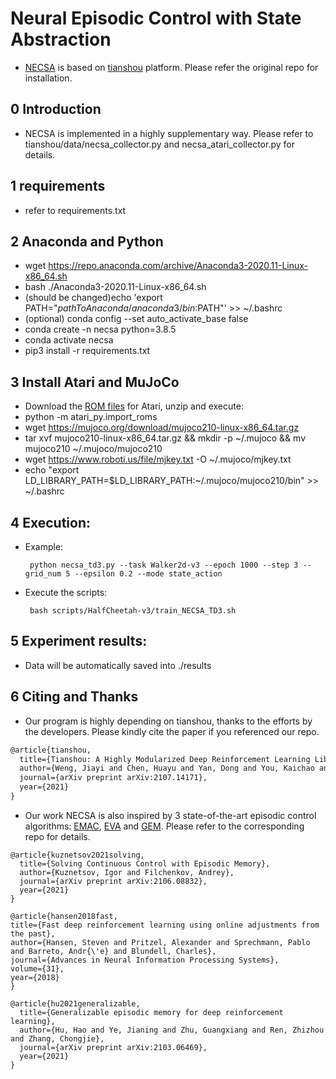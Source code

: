 # Neural Episodic Control with State Abstraction
  * [NECSA](https://openreview.net/pdf?id=C2fsSj3ZGiU) is based on [tianshou](https://tianshou.readthedocs.io/en/master/index.html) platform. Please refer the original repo for installation.

## 0 Introduction

  * NECSA is implemented in a highly supplementary way. Please refer to tianshou/data/necsa_collector.py and necsa_atari_collector.py for details.

## 1 requirements

  * refer to requirements.txt

## 2 Anaconda and Python

  * wget https://repo.anaconda.com/archive/Anaconda3-2020.11-Linux-x86_64.sh
  * bash ./Anaconda3-2020.11-Linux-x86_64.sh
  * (should be changed)echo 'export PATH="$pathToAnaconda/anaconda3/bin:$PATH"' >> ~/.bashrc
  * (optional) conda config --set auto_activate_base false
  * conda create -n necsa python=3.8.5
  * conda activate necsa
  * pip3 install -r requirements.txt

## 3 Install Atari and MuJoCo

  * Download the [ROM files](http://www.atarimania.com/rom_collection_archive_atari_2600_roms.html) for Atari, unzip and execute:
  * python -m atari_py.import_roms <path to folder> 
  * wget https://mujoco.org/download/mujoco210-linux-x86_64.tar.gz
  * tar xvf mujoco210-linux-x86_64.tar.gz && mkdir -p ~/.mujoco && mv mujoco210 ~/.mujoco/mujoco210
  * wget https://www.roboti.us/file/mjkey.txt -O  ~/.mujoco/mjkey.txt
  * echo "export LD_LIBRARY_PATH=$LD_LIBRARY_PATH:~/.mujoco/mujoco210/bin" >> ~/.bashrc
         

## 4 Execution:
  
  * Example:
         
         python necsa_td3.py --task Walker2d-v3 --epoch 1000 --step 3 --grid_num 5 --epsilon 0.2 --mode state_action

  * Execute the scripts:
         
         bash scripts/HalfCheetah-v3/train_NECSA_TD3.sh

## 5 Experiment results:

  * Data will be automatically saved into ./results

## 6 Citing and Thanks 

  * Our program is highly depending on tianshou, thanks to the efforts by the developers. Please kindly cite the paper if you referenced our repo.

  ```latex
  @article{tianshou,
    title={Tianshou: A Highly Modularized Deep Reinforcement Learning Library},
    author={Weng, Jiayi and Chen, Huayu and Yan, Dong and You, Kaichao and Duburcq, Alexis and Zhang, Minghao and Su, Yi and Su, Hang and Zhu, Jun},
    journal={arXiv preprint arXiv:2107.14171},
    year={2021}
  }
  ```

  * Our work NECSA is also inspired by 3 state-of-the-art episodic control algorithms: [EMAC](https://github.com/schatty/EMAC), [EVA](https://github.com/AnnaNikitaRL/EVA) and [GEM](https://github.com/MouseHu/GEM). Please refer to the corresponding repo for details.

  ```
  @article{kuznetsov2021solving,
    title={Solving Continuous Control with Episodic Memory},
    author={Kuznetsov, Igor and Filchenkov, Andrey},
    journal={arXiv preprint arXiv:2106.08832},
    year={2021}
  }
  ```

  ```
 @article{hansen2018fast,
  title={Fast deep reinforcement learning using online adjustments from the past},
  author={Hansen, Steven and Pritzel, Alexander and Sprechmann, Pablo and Barreto, Andr{\'e} and Blundell, Charles},
  journal={Advances in Neural Information Processing Systems},
  volume={31},
  year={2018}
}
  ```

  ```
  @article{hu2021generalizable,
    title={Generalizable episodic memory for deep reinforcement learning},
    author={Hu, Hao and Ye, Jianing and Zhu, Guangxiang and Ren, Zhizhou and Zhang, Chongjie},
    journal={arXiv preprint arXiv:2103.06469},
    year={2021}
  }
  ```
  
